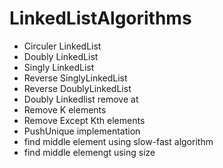 # LinkedListAlgorithms

- Circuler LinkedList
- Doubly LinkedList
- Singly LinkedList
- Reverse SinglyLinkedList
- Reverse DoublyLinkedList
- Doubly Linkedlist remove at
- Remove K elements
- Remove Except Kth elements
- PushUnique implementation
- find middle element using slow-fast algorithm
- find middle elemengt using size
